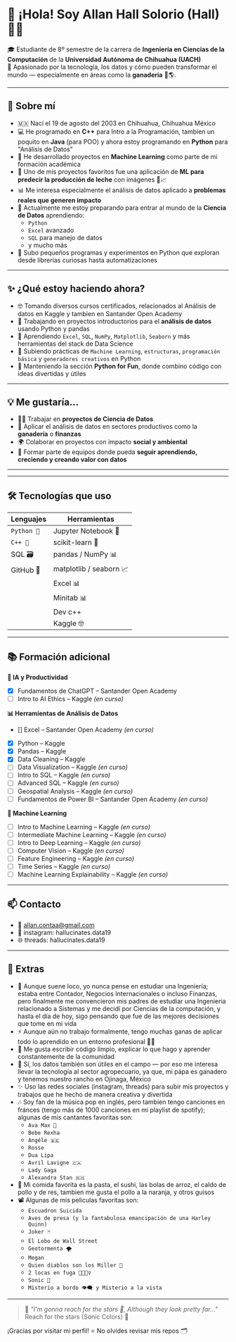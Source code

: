 # 👋 ¡Hola! Soy Allan Hall Solorio (Hall) 🧑‍💻

🎓 Estudiante de 8º semestre de la carrera de **Ingeniería en Ciencias de la Computación** de la **Universidad Autónoma de Chihuahua (UACH)**  
📍 Apasionado por la tecnología, los datos y cómo pueden transformar el mundo — especialmente en áreas como la **ganadería** 🐄🌎.

---

## 🚀 Sobre mí

- 🇲🇽  Nací el 19 de agosto del 2003 en Chihuahua, Chihuahua México 
- 💻 He programado en **C++** para Intro a la Programación, tambien un poquito en **Java** (para POO) y ahora estoy programando en **Python** para "Análisis de Datos" 
- 🤖 He desarrollado proyectos en **Machine Learning** como parte de mi formación académica
- 🧠 Uno de mis proyectos favoritos fue una aplicación de **ML para predecir la producción de leche** con imágenes 🐄📈
- 📊 Me interesa especialmente el análisis de datos aplicado a **problemas reales que generen impacto**
- 🌱 Actualmente me estoy preparando para entrar al mundo de la **Ciencia de Datos** aprendiendo:
  - `Python` 
  - `Excel` avanzado
  - `SQL` para manejo de datos
  - y mucho más
- 🧪 Subo pequeños programas y experimentos en Python que exploran desde librerías curiosas hasta automatizaciones


---

## ✨ ¿Qué estoy haciendo ahora?

- 🤓 Tomando diversos cursos certificados, relacionados al Análisis de datos en Kaggle y tambien en Santander Open Academy
- 🔭 Trabajando en proyectos introductorios para el **análisis de datos** usando Python y pandas
- 🌱 Aprendiendo `Excel`, `SQL`, `NumPy`, `Matplotlib`, `Seaborn` y más herramientas del stack de Data Science
- 📁 Subiendo prácticas de `Machine Learning`, `estructuras`, `programación básica` y `generadores creativos` en Python
- 🐍 Manteniendo la sección **Python for Fun**, donde combino código con ideas divertidas y útiles

---

## 💡 Me gustaría...

- 👨‍🔬 Trabajar en **proyectos de Ciencia de Datos**
- 🧠 Aplicar el análisis de datos en sectores productivos como la **ganadería** o  **finanzas** 
- 🌍 Colaborar en proyectos con impacto **social y ambiental**
- 💼 Formar parte de equipos donde pueda **seguir aprendiendo, creciendo y creando valor con datos**

---


---

## 🛠️ Tecnologías que uso

| Lenguajes | Herramientas |
|-----------|--------------|
| `Python 🐍` | Jupyter Notebook 📓 |
| `C++ 💠` | scikit-learn 🤖 |
| SQL 🗃️   | pandas / NumPy 📊 |
| GitHub 🐙| matplotlib / seaborn 📈 |
|          | Excel 📊 |
|          | Minitab 📊 | 
|          | Dev c++  | 
|          | Kaggle 🤓   | 

---

## 📚 Formación adicional

**🧠 IA y Productividad**
- [x] Fundamentos de ChatGPT – Santander Open Academy
- [ ] Intro to AI Ethics – Kaggle *(en curso)*

**📊 Herramientas de Análisis de Datos**
- [] Excel – Santander Open Academy *(en curso)*  
- [x] Python – Kaggle  
- [x] Pandas – Kaggle  
- [x] Data Cleaning – Kaggle  
- [ ] Data Visualization – Kaggle *(en curso)*  
- [ ] Intro to SQL – Kaggle *(en curso)*  
- [ ] Advanced SQL – Kaggle *(en curso)*  
- [ ] Geospatial Analysis – Kaggle *(en curso)*
- [ ] Fundamentos de Power BI – Santander Open Academy *(en curso)*  

**🤖 Machine Learning**  
- [ ] Intro to Machine Learning – Kaggle *(en curso)*  
- [ ] Intermediate Machine Learning – Kaggle *(en curso)*  
- [ ] Intro to Deep Learning – Kaggle *(en curso)*  
- [ ] Computer Vision – Kaggle *(en curso)*  
- [ ] Feature Engineering – Kaggle *(en curso)*  
- [ ] Time Series – Kaggle *(en curso)*  
- [ ] Machine Learning Explainability – Kaggle *(en curso)*

---

## 📫 Contacto

- 📧 allan.contaa@gmail.com
- 🔗 instagram: hallucinates.data19
- 🌐 threads: hallucinates.data19

---

## 🤔 Extras

- 👷 Aunque suene loco, yo nunca pense en estudiar una Ingeniería; estaba entre Contador, Negocios Internacionales o incluso Finanzas, pero finalmente me convencieron mis                    padres de estudiar una Ingenieria relacionado a Sistemas y me decidí por Ciencias de la computación, y hasta el día de hoy, sigo pensando que fue de las mejores decisiones que tome       en mi vida
- ⚡ Aunque aún no trabajo formalmente, tengo muchas ganas de aplicar todo lo aprendido en un entorno profesional 🧠💼
- 📘 Me gusta escribir código limpio, explicar lo que hago y aprender constantemente de la comunidad
- 🐄 Sí, los datos también son útiles en el campo — por eso me interesa llevar la tecnología al sector agropecuario, ya que, mi pápa es ganadero y tenemos nuestro rancho en Ojinaga,         México
- ✨ Uso las redes sociales (instagram, threads) para subir mis proyectos y trabajos que he hecho de manera creativa y divertida
- 🎶 Soy fan de la música pop en inglés, pero tambien tengo canciones en fránces (tengo más de 1000 canciones en mi playlist de spotify); algunas de mis cantantes favoritas son:
   - `Ava Max 👑` 
   - `Bebe Rexha`
   - `Angéle 🇧🇪`
   - `Rosse` 
   - `Dua Lipa`
   - `Avril Lavigne 🇨🇦`
   - `Lady Gaga`
   - `Alexandra Stan 🇷🇴`
 - 🍝 Mi comida favorita es la pasta, el sushi, las bolas de arroz, el caldo de pollo y de res, tambien me gusta el pollo a la naranja, y otros guisos
 - 📽️ Algunas de mis peliculas favoritas son:
     - `Escuadron Suicida`
     - `Aves de presa (y la fantabulosa emancipación de una Harley Quinn) `
     - `Joker 🃏`
     - `El Lobo de Wall Street`
     - `Geotormenta 🌪️`
     - `Megan`
     - `Quien diablos son los Miller 🤣`
     - `2 locas en fuga 👩👱🏻‍♀️`
     - `Sonic 🦔`
     - `Misterio a bordo 👁️‍🗨️ y Misterio a la vista`

---

> 💬 *"I'm gonna reach for the stars 🌟, Although they look pretty far..."* Reach for the stars (Sonic Colors) 🦔

¡Gracias por visitar mi perfil! ⭐ No olvides revisar mis repos 🗂️


